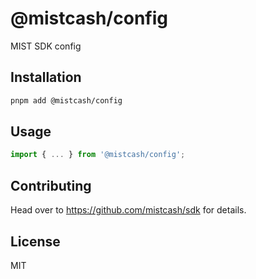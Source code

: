 # @mistcash/config

MIST SDK config

## Installation

```sh
pnpm add @mistcash/config
```

## Usage

```js
import { ... } from '@mistcash/config';
```

## Contributing

Head over to https://github.com/mistcash/sdk for details.

## License

MIT
